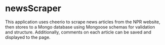 # newsScraper

This application uses cheerio to scrape news articles from the NPR website, then stores to a Mongo database using Mongoose schemas for validation and structure.
Additionally, comments on each article can be saved and displayed to the page.
